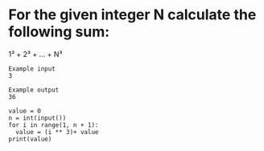 # For the given integer N calculate the following sum:

1³ + 2³ + ... + N³

```
Example input
3

Example output
36
```
```
value = 0
n = int(input())
for i in range(1, n + 1):
  value = (i ** 3)+ value
print(value)
```
